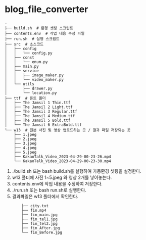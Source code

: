 # blog_file_converter
```
.
├── build.sh  # 환경 셋팅 스크립트
├── contents.env  # 작업 내용 수정 파일
├── run.sh  # 실행 스크립트
├── src  # 소스코드
│   ├── config
│   │   └── config.py
│   ├── const
│   │   └── enum.py
│   ├── main.py
│   ├── service
│   │   ├── image_maker.py
│   │   └── video_maker.py
│   └── utils
│       ├── drawer.py
│       └── location.py
├── ttf  # 폰트 폴더
│   ├── The Jamsil 1 Thin.ttf
│   ├── The Jamsil 2 Light.ttf
│   ├── The Jamsil 3 Regular.ttf
│   ├── The Jamsil 4 Medium.ttf
│   ├── The Jamsil 5 Bold.ttf
│   └── The Jamsil 6 ExtraBold.ttf
└── w13  # 원본 사진 및 영상 업로드하는 곳 / 결과 파일 저장되는 곳
    ├── 1.jpeg
    ├── 2.jpeg
    ├── 3.jpeg
    ├── 4.jpeg
    ├── 5.jpeg
    ├── KakaoTalk_Video_2023-04-29-00-23-26.mp4
    └── KakaoTalk_Video_2023-04-29-00-23-30.mp4
```

1. ./build.sh 또는 bash build.sh를 실행하여 가동환경 셋팅을 설정한다.
2. w13 폴더에 사진 1~5.jpeg 와 영상 2개를 넣어놓는다.
3. contents.env에 작업 내용을 수정하여 저장한다.
4. ./run.sh 또는 bash run.sh로 실행한다.
5. 결과파일은 w13 폴더에서 확인한다.
    ```
        ├── city.txt
        ├── fin.mp4
        ├── fin_main.jpg
        ├── fin_tel1.jpg
        ├── fin_tel2.jpg
        ├── fin_After.jpg
        └── fin_Before.jpg
    ```